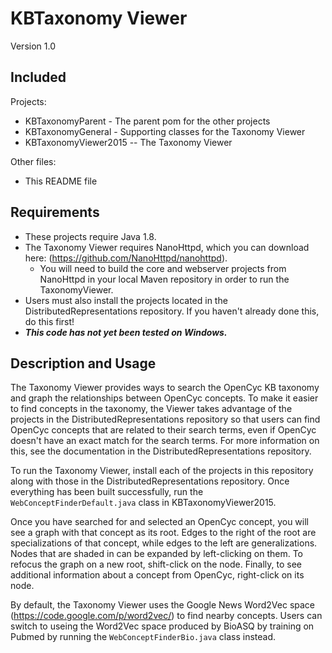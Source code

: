 KBTaxonomy Viewer
=================

Version 1.0

Included
--------

Projects:
* KBTaxonomyParent - The parent pom for the other projects
* KBTaxonomyGeneral - Supporting classes for the Taxonomy Viewer
* KBTaxonomyViewer2015 -- The Taxonomy Viewer

Other files:

* This README file

Requirements
------------

* These projects require Java 1.8.
* The Taxonomy Viewer requires NanoHttpd, which you can download here: (https://github.com/NanoHttpd/nanohttpd).
  * You will need to build the core and webserver projects from NanoHttpd in your local Maven repository in order to 
  run the TaxonomyViewer.
* Users must also install the projects located in the DistributedRepresentations repository.  If you haven't already
done this, do this first!
* **_This code has not yet been tested on Windows._**

Description and Usage
---------------------

The Taxonomy Viewer provides ways to search the OpenCyc KB taxonomy and graph the relationships between OpenCyc concepts.
To make it easier to find concepts in the taxonomy, the Viewer takes advantage of the projects in the 
DistributedRepresentations repository so that users can find OpenCyc concepts that are related to their search terms, 
even if OpenCyc doesn't have an exact match for the search terms.  For more information on this, see the documentation
in the DistributedRepresentations repository.

To run the Taxonomy Viewer, install each of the projects in this repository along with those in the DistributedRepresentations repository.  Once everything has been built successfully, run the `WebConceptFinderDefault.java` class in KBTaxonomyViewer2015.

Once you have searched for and selected an OpenCyc concept, you will see a graph with that concept as its root. Edges to the right of the root are specializations of that concept, while edges to the left are generalizations.  Nodes that are shaded in can be expanded by left-clicking on them.  To refocus the graph on a new root, shift-click on the node.  Finally, to see additional information about a concept from OpenCyc, right-click on its node.

By default, the Taxonomy Viewer uses the Google News Word2Vec space (https://code.google.com/p/word2vec/) to find nearby concepts.  Users can switch to useing the Word2Vec space produced by BioASQ by training on Pubmed by running the 	`WebConceptFinderBio.java` class instead.
